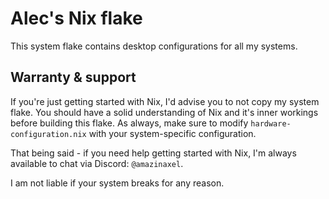 # Alec's Nix flake

This system flake contains desktop configurations for all my systems.

## Warranty & support

If you're just getting started with Nix, I'd advise you to not copy my system flake. You should have a solid understanding of Nix and it's inner workings before building this flake. As always, make sure to modify `hardware-configuration.nix` with your system-specific configuration.

That being said - if you need help getting started with Nix, I'm always available to chat via Discord: `@amazinaxel`.

I am not liable if your system breaks for any reason.

